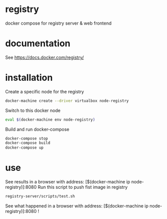 # registry
docker compose for registry server &amp; web frontend

# documentation
See https://docs.docker.com/registry/

# installation
Create a specific node for the registry
```bash
docker-machine create --driver virtualbox node-registry
```
Switch to this docker node
```bash
eval $(docker-machine env node-registry)
```
Build and run docker-compose
```bash
docker-compose stop
docker-compose build
docker-compose up
```

# use
See results in a browser with address: [$(docker-machine ip node-registry)]:8080
Run this script to push fist image in registry
```bash
registry-server/scripts/test.sh
```
See what happened in a browser with address: [$(docker-machine ip node-registry)]:8080 !


